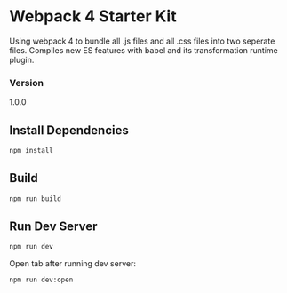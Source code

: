 # Webpack 4 Starter Kit

Using webpack 4 to bundle all .js files and all .css files into two seperate files. Compiles new ES features with babel and its transformation runtime plugin.

### Version
1.0.0

## Install Dependencies
```bash
npm install
```

## Build
```bash
npm run build
```

## Run Dev Server
```bash
npm run dev
```
Open tab after running dev server:
```bash
npm run dev:open
```
